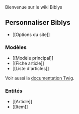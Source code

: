 Bienvenue sur le wiki Biblys

## Personnaliser Biblys

* [[Options du site]]

### Modèles

* [[Modèle principal]]
* [[Fiche article]]
* [[Liste d'articles]]

Voir aussi la [documentation Twig](http://twig.sensiolabs.org/doc/templates.html).

### Entités

* [[Article]]
* [[Item]]
